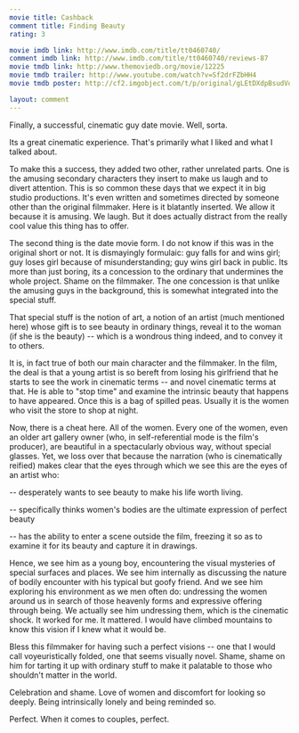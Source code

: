 ```yaml
---
movie title: Cashback
comment title: Finding Beauty
rating: 3

movie imdb link: http://www.imdb.com/title/tt0460740/
comment imdb link: http://www.imdb.com/title/tt0460740/reviews-87
movie tmdb link: http://www.themoviedb.org/movie/12225
movie tmdb trailer: http://www.youtube.com/watch?v=Sf2drFZbHH4
movie tmdb poster: http://cf2.imgobject.com/t/p/original/gLEtDXdpBsudVqdt0WoO5eVbX1a.jpg

layout: comment
---
```


Finally, a successful, cinematic guy date movie. Well, sorta.

Its a great cinematic experience. That's primarily what I liked and what I talked about.

To make this a success, they added two other, rather unrelated parts. One is the amusing secondary characters they insert to make us laugh and to divert attention. This is so common these days that we expect it in big studio productions. It's even written and sometimes directed by someone other than the original filmmaker. Here is it blatantly inserted. We allow it because it is amusing. We laugh. But it does actually distract from the really cool value this thing has to offer.

The second thing is the date movie form. I do not know if this was in the original short or not. It is dismayingly formulaic: guy falls for and wins girl; guy loses girl because of misunderstanding; guy wins girl back in public. Its more than just boring, its a concession to the ordinary that undermines the whole project. Shame on the filmmaker. The one concession is that unlike the amusing guys in the background, this is somewhat integrated into the special stuff.

That special stuff is the notion of art, a notion of an artist (much mentioned here) whose gift is to see beauty in ordinary things, reveal it to the woman (if she is the beauty) -- which is a wondrous thing indeed, and to convey it to others. 

It is, in fact true of both our main character and the filmmaker. In the film, the deal is that a young artist is so bereft from losing his girlfriend that he starts to see the work in cinematic terms -- and novel cinematic terms at that. He is able to "stop time" and examine the intrinsic beauty that happens to have appeared. Once this is a bag of spilled peas. Usually it is the women who visit the store to shop at night.

Now, there is a cheat here. All of the women. Every one of the women, even an older art gallery owner (who, in self-referential mode is the film's producer), are beautiful in a spectacularly obvious way, without special glasses. Yet, we loss over that because the narration (who is cinematically reified) makes clear that the eyes through which we see this are the eyes of an artist who:

-- desperately wants to see beauty to make his life worth living.

-- specifically thinks women's bodies are the ultimate expression of perfect beauty

-- has the ability to enter a scene outside the film, freezing it so as to examine it for its beauty and capture it in drawings.

Hence, we see him as a young boy, encountering the visual mysteries of special surfaces and places. We see him internally as discussing the nature of bodily encounter with his typical but goofy friend. And we see him exploring his environment as we men often do: undressing the women around us in search of those heavenly forms and expressive offering through being. We actually see him undressing them, which is the cinematic shock. It worked for me. It mattered. I would have climbed mountains to know this vision if I knew what it would be.

Bless this filmmaker for having such a perfect visions -- one that I would call voyeuristically folded, one that seems visually novel. Shame, shame on him for tarting it up with ordinary stuff to make it palatable to those who shouldn't matter in the world.

Celebration and shame. Love of women and discomfort for looking so deeply. Being intrinsically lonely and being reminded so.

Perfect. When it comes to couples, perfect.